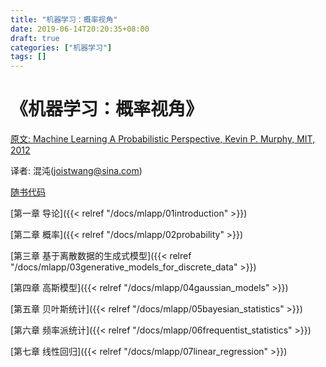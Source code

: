 ```yaml
---
title: "机器学习：概率视角"
date: 2019-06-14T20:20:35+08:00
draft: true
categories: ["机器学习"]
tags: []
---
```


# 《机器学习：概率视角》

[原文: Machine Learning A Probabilistic Perspective, Kevin P. Murphy, MIT, 2012](https://github.com/chaoskey/notes/tree/master/mlapp/pdf)

译者: 混沌\(joistwang@sina.com\)

[随书代码](https://github.com/probml/pmtk3)

<!--more-->

[第一章 导论]({{< relref "/docs/mlapp/01introduction" >}})

[第二章 概率]({{< relref "/docs/mlapp/02probability" >}})

[第三章 基于离散数据的生成式模型]({{< relref "/docs/mlapp/03generative_models_for_discrete_data" >}})

[第四章 高斯模型]({{< relref "/docs/mlapp/04gaussian_models" >}})

[第五章 贝叶斯统计]({{< relref "/docs/mlapp/05bayesian_statistics" >}})

[第六章 频率派统计]({{< relref "/docs/mlapp/06frequentist_statistics" >}})

[第七章 线性回归]({{< relref "/docs/mlapp/07linear_regression" >}})



